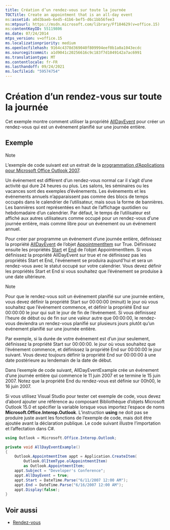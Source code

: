```yaml
---
title: Création d’un rendez-vous sur toute la journée
TOCTitle: Create an appointment that is an all-day event
ms:assetid: a0d3baeb-6ed5-41b6-bef5-d6c1bb56fee3
ms:mtpsurl: https://msdn.microsoft.com/library/Ff184629(v=office.15)
ms:contentKeyID: 55119806
ms.date: 07/24/2014
mtps_version: v=office.15
ms.localizationpriority: medium
ms.openlocfilehash: 9164c4378d369040f809994eef0b1a0a1043ecdc
ms.sourcegitcommit: a1d9041c20256616c9c183f7d1049142a7ac6991
ms.translationtype: MT
ms.contentlocale: fr-FR
ms.lasthandoff: 09/24/2021
ms.locfileid: "59574754"
---
```

# <a name="create-an-appointment-that-is-an-all-day-event"></a>Création d’un rendez-vous sur toute la journée

Cet exemple montre comment utiliser la propriété [AllDayEvent](https://msdn.microsoft.com/library/bb610279\(v=office.15\)) pour créer un rendez-vous qui est un événement planifié sur une journée entière.

## <a name="example"></a>Exemple

> [!NOTE] 
> L’exemple de code suivant est un extrait de la [programmation d’Applications pour Microsoft Office Outlook 2007](https://www.amazon.com/gp/product/0735622493?ie=UTF8&tag=msmsdn-20&linkCode=as2&camp=1789&creative=9325&creativeASIN=0735622493).

Un événement est différent d’un rendez-vous normal car il s’agit d’une activité qui dure 24 heures ou plus. Les salons, les séminaires ou les vacances sont des exemples d’événements. Les événements et les événements annuels n’apparaissent pas comme des blocs de temps occupés dans le calendrier de l’utilisateur, mais sous la forme de bannières. Les bannières sont représentées en haut de l’affichage quotidien ou hebdomadaire d’un calendrier. Par défaut, le temps de l’utilisateur est affiché aux autres utilisateurs comme occupé pour un rendez-vous d’une journée entière, mais comme libre pour un événement ou un événement annuel.

Pour créer par programme un événement d’une journée entière, définissez la propriété [AllDayEvent](https://msdn.microsoft.com/library/bb610279\(v=office.15\)) de l’objet [AppointmentItem](https://msdn.microsoft.com/library/bb645611\(v=office.15\)) sur True. Définissez ensuite les propriétés [Start](https://msdn.microsoft.com/library/bb647263\(v=office.15\)) et [End](https://msdn.microsoft.com/library/bb623715\(v=office.15\)) de l’objet AppointmentItem. Si vous définissez la propriété AllDayEvent sur true et ne définissez pas les propriétés Start et End, l'événement se produira aujourd'hui et sera un rendez-vous avec le statut occupé sur votre calendrier. Vous devez définir les propriétés Start et End si vous souhaitez que l’événement se produise à une date ultérieure.

> [!NOTE]
> Pour que le rendez-vous soit un événement planifié sur une journée entière, vous devez définir la propriété Start sur 00:00:00 (minuit) le jour où vous souhaitez que l’événement commence, et définir la propriété End sur 00:00:00 le jour qui suit le jour de fin de l’événement. Si vous définissez l’heure de début ou de fin sur une valeur autre que 00:00:00, le rendez-vous deviendra un rendez-vous planifié sur plusieurs jours plutôt qu’un événement planifié sur une journée entière. 
>
> Par exemple, si la durée de votre événement est d’un jour seulement, définissez la propriété Start sur 00:00:00. le jour où vous souhaitez que l’événement commence, et définissez la propriété End sur 00:00:00 le jour suivant. Vous devez toujours définir la propriété End sur 00:00:00 à une date postérieure au lendemain de la date de début.

Dans l’exemple de code suivant, AllDayEventExample crée un événement d’une journée entière qui commence le 11 juin 2007 et se termine le 15 juin 2007. Notez que la propriété End du rendez-vous est définie sur 00h00, le 16 juin 2007.

Si vous utilisez Visual Studio pour tester cet exemple de code, vous devez d’abord ajouter une référence au composant Bibliothèque d’objets Microsoft Outlook 15.0 et spécifier la variable lorsque vous importez l’espace de noms **Microsoft.Office.Interop.Outlook**. L’instruction **using** ne doit pas se produire juste avant les fonctions de l’exemple de code, mais doit être ajoutée avant la déclaration publique. Le code suivant illustre l’importation et l’affectation dans C\#.

```csharp
using Outlook = Microsoft.Office.Interop.Outlook;
```

```csharp
private void AllDayEventExample()
{
    Outlook.AppointmentItem appt = Application.CreateItem(
        Outlook.OlItemType.olAppointmentItem)
        as Outlook.AppointmentItem;
    appt.Subject = "Developer's Conference";
    appt.AllDayEvent = true;
    appt.Start = DateTime.Parse("6/11/2007 12:00 AM");
    appt.End = DateTime.Parse("6/16/2007 12:00 AM");
    appt.Display(false);
}
```

## <a name="see-also"></a>Voir aussi

- [Rendez-vous](appointments.md)

